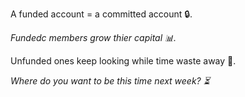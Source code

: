 A funded account \= a committed account 🔒\.

*Fundedc members grow thier capital 📊\.*

Unfunded ones keep looking while time waste away 📘\.

*Where do you want to be this time next week\? ⏳*